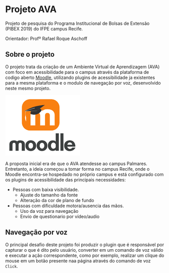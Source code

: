 # Projeto AVA
Projeto de pesquisa do Programa Institucional de Bolsas de Extensão (PIBEX 2019) do IFPE campus Recife. 

Orientador: Profº Rafael Roque Aschoff 

## Sobre o projeto
O projeto trata da criação de um Ambiente Virtual de Aprendizagem (AVA) com foco em acessibilidade para o campus através da plataforma de codigo aberto [Moodle](https://moodle.org/), utilizando plugins de acessibilidade ja existentes para a mesma plataforma  e o modulo de navegação por voz, desenvolvido neste mesmo projeto.

![](img/moodle.png)

A proposta inicial era de que o AVA atendesse ao campus Palmares. Entretanto, a ideia começou a tomar forma no campus Recife, onde o Moodle encontra-se hospedado no próprio campus e está configurado com os plugins de acessibilidade das principais necessidades:

* Pessoas com baixa visibilidade.
	* Ajuste do tamanho da fonte
	* Alteração da cor de plano de fundo
* Pessoas com dificuldade motora/ausencia das mãos.
	* Uso da voz para navegação
	* Envio de questionario por vídeo/audio

## Navegação por voz
O principal desafio deste projeto foi produzir o plugin que é responsável por capturar o  que é dito pelo usuário, converter em um comando de voz válido e executar a ação correspondente, como por exemplo, realizar um clique do mouse em um botão presente naa página através do comando de voz `Click`.  

